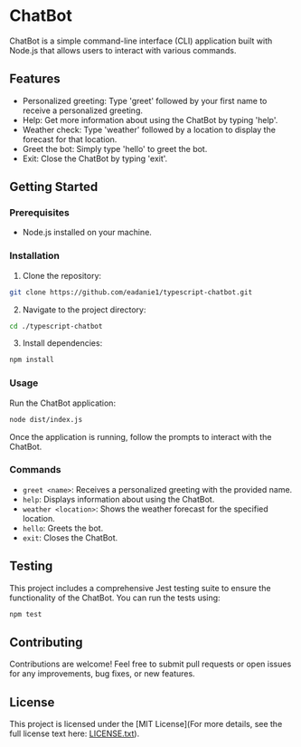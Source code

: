 # ChatBot

ChatBot is a simple command-line interface (CLI) application built with Node.js that allows users to interact with various commands.

## Features

- Personalized greeting: Type 'greet' followed by your first name to receive a personalized greeting.
- Help: Get more information about using the ChatBot by typing 'help'.
- Weather check: Type 'weather' followed by a location to display the forecast for that location.
- Greet the bot: Simply type 'hello' to greet the bot.
- Exit: Close the ChatBot by typing 'exit'.

## Getting Started

### Prerequisites

- Node.js installed on your machine.

### Installation

1. Clone the repository:

```bash
git clone https://github.com/eadanie1/typescript-chatbot.git
```

2. Navigate to the project directory:

```bash
cd ./typescript-chatbot
```

3. Install dependencies:

```bash
npm install
```

### Usage

Run the ChatBot application:

```bash
node dist/index.js
```

Once the application is running, follow the prompts to interact with the ChatBot.

### Commands

- `greet <name>`: Receives a personalized greeting with the provided name.
- `help`: Displays information about using the ChatBot.
- `weather <location>`: Shows the weather forecast for the specified location.
- `hello`: Greets the bot.
- `exit`: Closes the ChatBot.

## Testing

This project includes a comprehensive Jest testing suite to ensure the functionality of the ChatBot. You can run the tests using:

```bash
npm test
```

## Contributing

Contributions are welcome! Feel free to submit pull requests or open issues for any improvements, bug fixes, or new features.

## License

This project is licensed under the [MIT License](For more details, see the full license text here: [LICENSE.txt](LICENSE.txt)).
